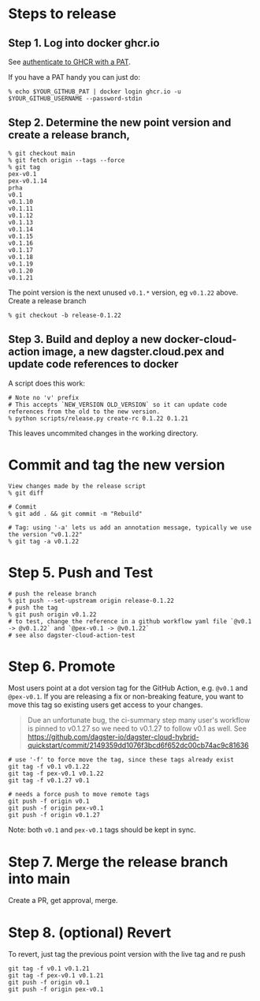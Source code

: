 # Steps to release

## Step 1. Log into docker ghcr.io

See [authenticate to GHCR with a PAT](https://docs.github.com/en/packages/working-with-a-github-packages-registry/working-with-the-container-registry#authenticating-to-the-container-registry).

If you have a PAT handy you can just do:

```
% echo $YOUR_GITHUB_PAT | docker login ghcr.io -u $YOUR_GITHUB_USERNAME --password-stdin
```

## Step 2. Determine the new point version and create a release branch, 

```
% git checkout main
% git fetch origin --tags --force
% git tag 
pex-v0.1
pex-v0.1.14
prha
v0.1
v0.1.10
v0.1.11
v0.1.12
v0.1.13
v0.1.14
v0.1.15
v0.1.16
v0.1.17
v0.1.18
v0.1.19
v0.1.20
v0.1.21
```

The point version is the next unused `v0.1.*` version, eg `v0.1.22` above. Create a release branch

```
% git checkout -b release-0.1.22
```

## Step 3. Build and deploy a new docker-cloud-action image, a new dagster.cloud.pex and update code references to docker

A script does this work:

```
# Note no 'v' prefix
# This accepts `NEW_VERSION OLD_VERSION` so it can update code references from the old to the new version.
% python scripts/release.py create-rc 0.1.22 0.1.21

```

This leaves uncommited changes in the working directory.

# Commit and tag the new version

```
View changes made by the release script
% git diff

# Commit
% git add . && git commit -m "Rebuild"

# Tag: using '-a' lets us add an annotation message, typically we use the version "v0.1.22"
% git tag -a v0.1.22
```

# Step 5. Push and Test

```
# push the release branch
% git push --set-upstream origin release-0.1.22
# push the tag
% git push origin v0.1.22
# to test, change the reference in a github workflow yaml file `@v0.1 -> @v0.1.22` and `@pex-v0.1 -> @v0.1.22`
# see also dagster-cloud-action-test
```

# Step 6. Promote
Most users point at a dot version tag for the GitHub Action, e.g. `@v0.1` and `@pex-v0.1`.
If you are releasing a fix or non-breaking feature, you want to move this tag so existing users get access to your changes. 

> Due an unfortunate bug, the ci-summary step many user's workflow is pinned to v0.1.27 so we need to v0.1.27 to follow v0.1 as well.
> See https://github.com/dagster-io/dagster-cloud-hybrid-quickstart/commit/2149359dd1076f3bcd6f652dc00cb74ac9c81636

```
# use '-f' to force move the tag, since these tags already exist
git tag -f v0.1 v0.1.22
git tag -f pex-v0.1 v0.1.22
git tag -f v0.1.27 v0.1

# needs a force push to move remote tags
git push -f origin v0.1
git push -f origin pex-v0.1
git push -f origin v0.1.27
```

Note: both `v0.1` and `pex-v0.1` tags should be kept in sync.

# Step 7. Merge the release branch into main

Create a PR, get approval, merge.

# Step 8. (optional) Revert

To revert, just tag the previous point version with the live tag and re push

```
git tag -f v0.1 v0.1.21
git tag -f pex-v0.1 v0.1.21
git push -f origin v0.1
git push -f origin pex-v0.1
```
